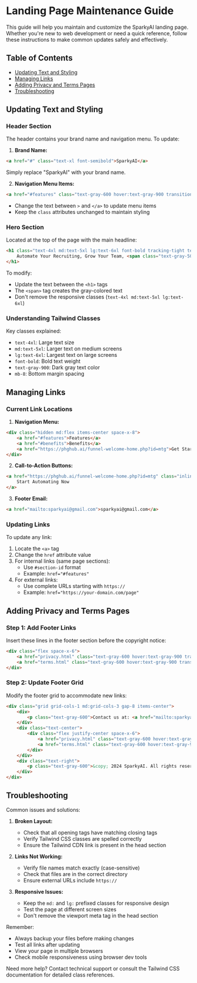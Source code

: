 # Landing Page Maintenance Guide

This guide will help you maintain and customize the SparkyAI landing page. Whether you're new to web development or need a quick reference, follow these instructions to make common updates safely and effectively.

## Table of Contents
- [Updating Text and Styling](#updating-text-and-styling)
- [Managing Links](#managing-links)
- [Adding Privacy and Terms Pages](#adding-privacy-and-terms-pages)
- [Troubleshooting](#troubleshooting)

## Updating Text and Styling

### Header Section
The header contains your brand name and navigation menu. To update:

1. **Brand Name:**
```html
<a href="#" class="text-xl font-semibold">SparkyAI</a>
```
Simply replace "SparkyAI" with your brand name.

2. **Navigation Menu Items:**
```html
<a href="#features" class="text-gray-600 hover:text-gray-900 transition-colors duration-200">Features</a>
```
- Change the text between `>` and `</a>` to update menu items
- Keep the `class` attributes unchanged to maintain styling

### Hero Section
Located at the top of the page with the main headline:

```html
<h1 class="text-4xl md:text-5xl lg:text-6xl font-bold tracking-tight text-gray-900 mb-8">
    Automate Your Recruiting, Grow Your Team, <span class="text-gray-500">Without Chasing Anyone!</span>
</h1>
```

To modify:
- Update the text between the `<h1>` tags
- The `<span>` tag creates the gray-colored text
- Don't remove the responsive classes (`text-4xl md:text-5xl lg:text-6xl`)

### Understanding Tailwind Classes

Key classes explained:
- `text-4xl`: Large text size
- `md:text-5xl`: Larger text on medium screens
- `lg:text-6xl`: Largest text on large screens
- `font-bold`: Bold text weight
- `text-gray-900`: Dark gray text color
- `mb-8`: Bottom margin spacing

## Managing Links

### Current Link Locations

1. **Navigation Menu:**
```html
<div class="hidden md:flex items-center space-x-8">
    <a href="#features">Features</a>
    <a href="#benefits">Benefits</a>
    <a href="https://phghub.ai/funnel-welcome-home.php?id=mtg">Get Started</a>
</div>
```

2. **Call-to-Action Buttons:**
```html
<a href="https://phghub.ai/funnel-welcome-home.php?id=mtg" class="inline-flex items-center justify-center px-8 py-4 border border-transparent rounded-lg">
    Start Automating Now
</a>
```

3. **Footer Email:**
```html
<a href="mailto:sparkyai@gmail.com">sparkyai@gmail.com</a>
```

### Updating Links

To update any link:
1. Locate the `<a>` tag
2. Change the `href` attribute value
3. For internal links (same page sections):
   - Use `#section-id` format
   - Example: `href="#features"`
4. For external links:
   - Use complete URLs starting with `https://`
   - Example: `href="https://your-domain.com/page"`

## Adding Privacy and Terms Pages

### Step 1: Add Footer Links
Insert these lines in the footer section before the copyright notice:

```html
<div class="flex space-x-6">
    <a href="privacy.html" class="text-gray-600 hover:text-gray-900 transition-colors duration-200">Privacy Policy</a>
    <a href="terms.html" class="text-gray-600 hover:text-gray-900 transition-colors duration-200">Terms of Service</a>
</div>
```

### Step 2: Update Footer Grid
Modify the footer grid to accommodate new links:

```html
<div class="grid grid-cols-1 md:grid-cols-3 gap-8 items-center">
    <div>
        <p class="text-gray-600">Contact us at: <a href="mailto:sparkyai@gmail.com" class="text-gray-900 hover:text-gray-700">sparkyai@gmail.com</a></p>
    </div>
    <div class="text-center">
        <div class="flex justify-center space-x-6">
            <a href="privacy.html" class="text-gray-600 hover:text-gray-900 transition-colors duration-200">Privacy Policy</a>
            <a href="terms.html" class="text-gray-600 hover:text-gray-900 transition-colors duration-200">Terms of Service</a>
        </div>
    </div>
    <div class="text-right">
        <p class="text-gray-600">&copy; 2024 SparkyAI. All rights reserved.</p>
    </div>
</div>
```

## Troubleshooting

Common issues and solutions:

1. **Broken Layout:**
   - Check that all opening tags have matching closing tags
   - Verify Tailwind CSS classes are spelled correctly
   - Ensure the Tailwind CDN link is present in the head section

2. **Links Not Working:**
   - Verify file names match exactly (case-sensitive)
   - Check that files are in the correct directory
   - Ensure external URLs include `https://`

3. **Responsive Issues:**
   - Keep the `md:` and `lg:` prefixed classes for responsive design
   - Test the page at different screen sizes
   - Don't remove the viewport meta tag in the head section

Remember:
- Always backup your files before making changes
- Test all links after updating
- View your page in multiple browsers
- Check mobile responsiveness using browser dev tools

Need more help? Contact technical support or consult the Tailwind CSS documentation for detailed class references.